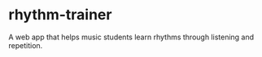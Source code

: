 # rhythm-trainer
A web app that helps music students learn rhythms through listening and repetition.
